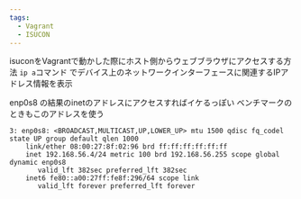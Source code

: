 ```yaml
---
tags:
  - Vagrant
  - ISUCON
---
```


isuconをVagrantで動かした際にホスト側からウェブブラウザにアクセスする方法
`ip a`コマンド でデバイス上のネットワークインターフェースに関連するIPアドレス情報を表示

enp0s8 の結果のinetのアドレスにアクセスすればイケるっぽい
ベンチマークのときもこのアドレスを使う
```
3: enp0s8: <BROADCAST,MULTICAST,UP,LOWER_UP> mtu 1500 qdisc fq_codel state UP group default qlen 1000
    link/ether 08:00:27:8f:02:96 brd ff:ff:ff:ff:ff:ff
    inet 192.168.56.4/24 metric 100 brd 192.168.56.255 scope global dynamic enp0s8
       valid_lft 382sec preferred_lft 382sec
    inet6 fe80::a00:27ff:fe8f:296/64 scope link 
       valid_lft forever preferred_lft forever
```